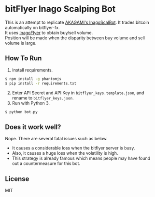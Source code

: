 # bitFlyer Inago Scalping Bot

This is an attempt to replicate [AKAGAMI's InagoScalBot](https://twitter.com/kanakagami1978/status/927877967757189120).
It trades bitcoin automatically on bitflyer-fx.  
It uses [InagoFlyer](https://inagoflyer.appspot.com/btcmac) to obtain buy/sell volume.  
Position will be made when the disparity between buy volume and sell volume is large.

## How To Run
1. Install requirements.
```bash
$ npm install -g phantomjs
$ pip install -r requirements.txt
```
2. Enter API Secret and API Key in `bitflyer_keys.template.json`, and rename to `bitflyer_keys.json`.
3. Run with Python 3.
```bash
$ python bot.py
```

## Does it work well?
Nope. There are several fatal issues such as below.
- It causes a considerable loss when the bitflyer server is busy.
- Also, it causes a huge loss when the volatility is high.
- This strategy is already famous which means people may have found out a countermeasure for this bot.

## License
MIT
